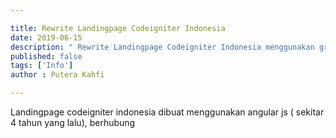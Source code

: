 ```yaml
---

title: Rewrite Landingpage Codeigniter Indonesia
date: 2019-06-15
description: " Rewrite Landingpage Codeigniter Indonesia menggunakan gridsome"
published: false
tags: ['Info']
author : Putera Kahfi

---
```


Landingpage codeigniter indonesia dibuat menggunakan angular js ( sekitar 4 tahun yang lalu), berhubung 